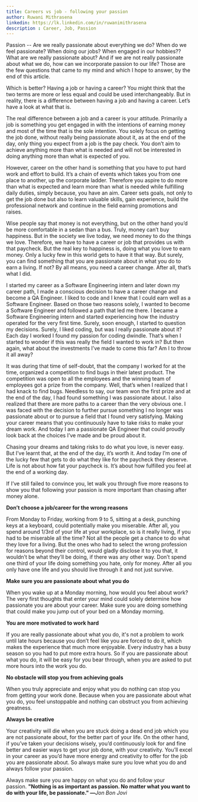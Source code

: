 ```yaml
---
title: Careers vs job - following your passion
author: Ruwani Mithrasena
linkedin: https://lk.linkedin.com/in/ruwanimithrasena
description : Career, Job, Passion
---
```


Passion -- Are we really passionate about everything we do? When do we feel passionate? When doing our jobs? When engaged in our hobbies?? What are we really passionate about? And if we are not really passionate about what we do, how can we incorporate passion to our life? Those are the few questions that came to my mind and which I hope to answer, by the end of this article.

 

Which is better? Having a job or having a career? You might think that the two terms are more or less equal and could be used interchangeably. But in reality, there is a difference between having a job and having a career. Let’s have a look at what that is.

The real difference between a job and a career is your attitude. Primarily a job is something you get engaged in with the intentions of earning money and most of the time that is the sole intention. You solely focus on getting the job done, without really being passionate about it, as at the end of the day, only thing you expect from a job is the pay check. You don’t aim to achieve anything more than what is needed and will not be interested in doing anything more than what is expected of you.

However, career on the other hand is something that you have to put hard work and effort to build. It’s a chain of events which takes you from one place to another, up the corporate ladder. Therefore you aspire to do more than what is expected and learn more than what is needed while fulfilling daily duties, simply because, you have an aim. Career sets goals, not only to get the job done but also to learn valuable skills, gain experience, build the professional network and continue in the field earning promotions and raises.

 

Wise people say that money is not everything, but on the other hand you’d be more comfortable in a sedan than a bus. Truly, money can’t buy happiness. But in the society we live today, we need money to do the things we love. Therefore, we have to have a career or job that provides us with that paycheck. But the real key to happiness is, doing what you love to earn money. Only a lucky few in this world gets to have it that way. But surely, you can find something that you are passionate about in what you do to earn a living. If not? By all means, you need a career change. After all, that’s what I did.

I started my career as a Software Engineering intern and later down my career path, I made a conscious decision to have a career change and become a QA Engineer. I liked to code and I knew that I could earn well as a Software Engineer. Based on those two reasons solely, I wanted to become a Software Engineer and followed a path that led me there. I became a Software Engineering intern and started experiencing how the industry operated for the very first time. Surely, soon enough, I started to question my decisions. Surely, I liked coding, but was I really passionate about it? Each day I worked I found my passion for coding dwindle. That’s when I started to wonder if this was really the field I wanted to work in? But then again, what about the investments I’ve made to come this far? Am I to throw it all away? 

It was during that time of self-doubt, that the company I worked for at the time, organized a competition to find bugs in their latest product. The competition was open to all the employees and the winning team of employees got a prize from the company. Well, that’s when I realized that I had knack to find bugs. Needless to say, our team won the first prize and at the end of the day, I had found something I was passionate about. I also realized that there are more paths to a career than the very obvious one. I was faced with the decision to further pursue something I no longer was passionate about or to pursue a field that I found very satisfying. Making your career means that you continuously have to take risks to make your dream work. And today I am a passionate QA Engineer that could proudly look back at the choices I’ve made and be proud about it. 

Chasing your dreams and taking risks to do what you love, is never easy. But I’ve learnt that, at the end of the day, it’s worth it. And today I’m one of the lucky few that gets to do what they like for the paycheck they deserve. Life is not about how fat your paycheck is. It’s about how fulfilled you feel at the end of a working day. 

If I’ve still failed to convince you, let walk you through five more reasons to show you that following your passion is more important than chasing after money alone. 

 

**Don’t choose a job/career for the wrong reasons**

From Monday to Friday, working from 9 to 5, sitting at a desk, punching keys at a keyboard, could potentially make you miserable. After all, you spend around 1/3rd of your life at your workplace, so is it really living, if you had to be miserable all the time? Not all the people get a chance to do what they love for a living. But the ones who had to select the wrong profession for reasons beyond their control, would gladly disclose it to you that, it wouldn’t be what they’ll be doing, if there was any other way. Don’t spend one third of your life doing something you hate, only for money. After all you only have one life and you should live through it and not just survive.

**Make sure you are passionate about what you do**

When you wake up at a Monday morning, how would you feel about work? The very first thoughts that enter your mind could solely determine how passionate you are about your career. Make sure you are doing something that could make you jump out of your bed on a Monday morning. 

**You are more motivated to work hard**

If you are really passionate about what you do, it's not a problem to work until late hours because you don’t feel like you are forced to do it, which makes the experience that much more enjoyable. Every industry has a busy season so you had to put more extra hours. So if you are passionate about what you do, it will be easy for you bear through, when you are asked to put more hours into the work you do. 

**No obstacle will stop you from achieving goals**

When you truly appreciate and enjoy what you do nothing can stop you from getting your work done. Because when you are passionate about what you do, you feel unstoppable and nothing can obstruct you from achieving greatness.

**Always be creative**

Your creativity will die when you are stuck doing a dead end job which you are not passionate about, for the better part of your life. On the other hand, if you’ve taken your decisions wisely, you’d continuously look for and fine better and easier ways to get your job done, with your creativity. You’ll excel in your career as you’d have more energy and creativity to offer for the job you are passionate about. So always make sure you love what you do and always follow your passion.



Always make sure you are happy on what you do and follow your passion. **"Nothing is as important as passion. No matter what you want to do with your life, be passionate." —**_Jon Bon Jovi_

